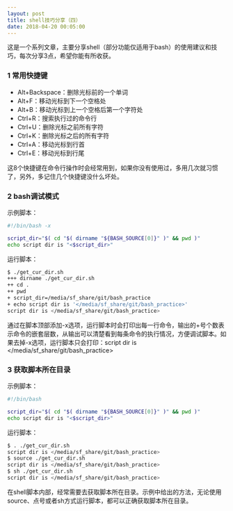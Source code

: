 ```yaml
---
layout: post
title: shell技巧分享（四）
date: 2018-04-20 00:05:00
---
```


这是一个系列文章，主要分享shell（部分功能仅适用于bash）的使用建议和技巧，每次分享3点，希望你能有所收获。

### 1 常用快捷键

- Alt+Backspace：删除光标前的一个单词
- Alt+F：移动光标到下一个空格处
- Alt+B：移动光标到上一个空格后第一个字符处
- Ctrl+R：搜索执行过的命令行
- Ctrl+U：删除光标之前所有字符
- Ctrl+K：删除光标之后的所有字符
- Ctrl+A：移动光标到行首
- Ctrl+E：移动光标到行尾

这8个快捷键在命令行操作时会经常用到，如果你没有使用过，多用几次就习惯了，另外，多记住几个快捷键没什么坏处。

### 2 bash调试模式

示例脚本：

```bash
#!/bin/bash -x

script_dir="$( cd "$( dirname "${BASH_SOURCE[0]}" )" && pwd )"
echo script dir is "<$script_dir>"
```

运行脚本：

```bash
$ ./get_cur_dir.sh
+++ dirname ./get_cur_dir.sh
++ cd .
++ pwd
+ script_dir=/media/sf_share/git/bash_practice
+ echo script dir is '</media/sf_share/git/bash_practice>'
script dir is </media/sf_share/git/bash_practice>
```

通过在脚本顶部添加-x选项，运行脚本时会打印出每一行命令，输出的+号个数表示命令的嵌套层数，从输出可以清楚看到每条命令的执行情况，方便调试脚本。如果去掉-x选项，运行脚本只会打印：script dir is </media/sf_share/git/bash_practice>

### 3 获取脚本所在目录

示例脚本：

```bash
#!/bin/bash

script_dir="$( cd "$( dirname "${BASH_SOURCE[0]}" )" && pwd )"
echo script dir is "<$script_dir>"
```

运行脚本：

```bash
$ . ./get_cur_dir.sh
script dir is </media/sf_share/git/bash_practice>
$ source ./get_cur_dir.sh
script dir is </media/sf_share/git/bash_practice>
$ sh ./get_cur_dir.sh
script dir is </media/sf_share/git/bash_practice>
```

在shell脚本内部，经常需要去获取脚本所在目录。示例中给出的方法，无论使用source、点号或者sh方式运行脚本，都可以正确获取脚本所在目录。

